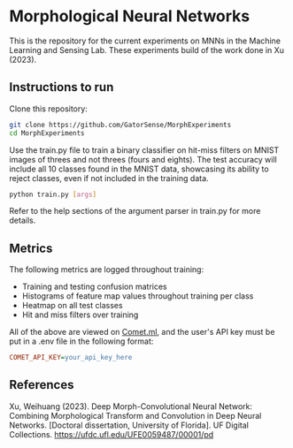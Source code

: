 # Morphological Neural Networks

This is the repository for the current experiments on MNNs in the Machine Learning and Sensing Lab. These experiments build of the work done in Xu (2023).

## Instructions to run

Clone this repository:
```bash
git clone https://github.com/GatorSense/MorphExperiments
cd MorphExperiments
```

Use the train.py file to train a binary classifier on hit-miss filters on MNIST images of threes and not threes (fours and eights). The test accuracy will include all 10 classes found in the MNIST data, showcasing its ability to reject classes, even if not included in the training data.

```bash
python train.py [args]
```

Refer to the help sections of the argument parser in train.py for more details.

## Metrics

The following metrics are logged throughout training:
  - Training and testing confusion matrices
  - Histograms of feature map values throughout training per class
  - Heatmap on all test classes
  - Hit and miss filters over training

All of the above are viewed on [Comet.ml](https://www.comet.ml), and the user's API key must be put in a .env file in the following format:

```ini
COMET_API_KEY=your_api_key_here
```

## References
Xu, Weihuang (2023). Deep Morph-Convolutional Neural Network: Combining Morphological Transform and Convolution in Deep Neural Networks. [Doctoral dissertation, University of Florida]. UF Digital Collections. https://ufdc.ufl.edu/UFE0059487/00001/pd
